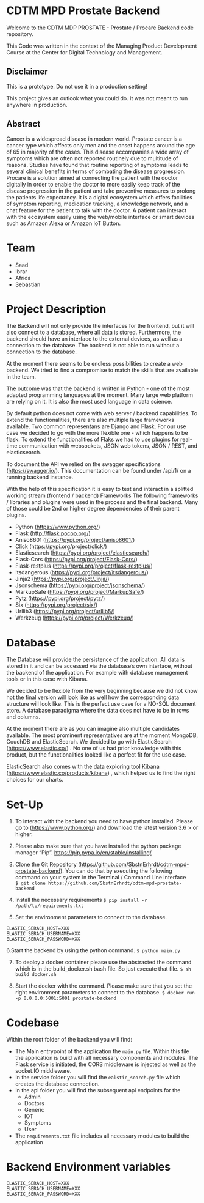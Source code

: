 # CDTM MPD Prostate Backend

Welcome to the CDTM MDP PROSTATE - Prostate / Procare Backend code repository.

This Code was written in the context of 
the Managing Product Development Course 
at the Center for Digital Technology and Management. 

## Disclaimer
This is a prototype. Do not use it in a production setting!

This project gives an outlook what you could do. 
It was not meant to run anywhere in production.

## Abstract 
Cancer is a widespread disease in modern world. 
Prostate cancer is a cancer type which affects only men and the onset happens around the age of 65 in majority of the cases. 
This disease accompanies a wide array of symptoms which are often not reported routinely due to multitude of reasons. 
Studies have found that routine reporting of symptoms leads to several clinical benefits in terms of combating the disease progression. 
Procare is a solution aimed at connecting the patient with the doctor digitally in order to enable the doctor to more easily keep track of the disease progression in the patient and take preventive measures to prolong the patients life expectancy. 
It is a digital ecosystem which offers facilities of symptom reporting, medication tracking, a knowledge network, and a chat feature for the patient to talk with the doctor. 
A patient can interact with the ecosystem easily using the web/mobile interface or smart devices such as Amazon Alexa or Amazon IoT Button.

# Team
* Saad
* Ibrar
* Afrida
* Sebastian

# Project Description

The Backend will not only provide the interfaces for the frontend, but it will also connect to a database, where all data is stored. Furthermore, the backend should have an interface to the external devices, as well as a connection to the database. The backend is not able to run without a connection to the database. 

At the moment there seems to be endless possibilities to create a web backend. We tried to find a compromise to match the skills that are available in the team. 

The outcome was that the backend is written in Python - one of the most adapted programming languages at the moment. Many large web platform are relying on it. It is also the most used language in data science.

By default python does not come with web server / backend capabilities. To extend the functionalities, there are also multiple large frameworks available. Two common representans are Django and Flask. For our use case we decided to go with the more flexible one - which happens to be flask.
To extend the functionalities of Flaks we had to use plugins for real-time communication with websockets, JSON web tokens, JSON / REST, and elasticsearch.

To document the API we relied on the swagger specifications (https://swagger.io/). This documentation can be found under /api/1/ on a running backend instance. 


With the help of this specification it is easy to test and interact in a splitted working stream (frontend / backend)
Frameworks
The following frameworks / libraries and plugins were used in the process and the final backend. Many of those could be 2nd or higher degree dependencies of their parent plugins.
 
* Python (https://www.python.org/)
* Flask (http://flask.pocoo.org/)  
* Aniso8601 (https://pypi.org/project/aniso8601/) 
* Click (https://pypi.org/project/click/) 
* Elasticsearch (https://pypi.org/project/elasticsearch/) 
* Flask-Cors (https://pypi.org/project/Flask-Cors/) 
* Flask-restplus (https://pypi.org/project/flask-restplus/) 
* Itsdangerous (https://pypi.org/project/itsdangerous/)
* Jinja2 (https://pypi.org/project/Jinja/) 
* Jsonschema (https://pypi.org/project/jsonschema/) 
* MarkupSafe (https://pypi.org/project/MarkupSafe/) 
* Pytz (https://pypi.org/project/pytz/) 
* Six (https://pypi.org/project/six/)  
* Urllib3 (https://pypi.org/project/urllib5/) 
* Werkzeug (https://pypi.org/project/Werkzeug/) 

# Database

The Database will provide the persistence of the application. All data is stored in it and can be accessed via the database’s own interface, without the backend of the application. For example with database management tools or in this case with Kibana.

We decided to be flexible from the very beginning because we did not know hot the final version will look like as well how the corresponding data structure will look like. This is the perfect use case for a NO-SQL document store. A database paradigma where the data does not have to be in rows and columns. 

At the moment there are as you can imagine also multiple candidates available. The most prominent representatives are at the moment MongoDB, CouchDB and ElasticSearch. We decided to go with ElasticSearch (https://www.elastic.co/) . No one of us had prior knowledge with this product, but the functionalities looked like a perfect fit for the use case. 

ElasticSearch also comes with the data exploring tool Kibana (https://www.elastic.co/products/kibana) , which helped us to find the right choices for our charts.

# Set-Up

1. To interact with the backend you need to have python installed. Please go to (https://www.python.org/) and download the latest version 3.6 > or higher. 


2. Please also make sure that you have installed the python package manager 
“Pip”. https://pip.pypa.io/en/stable/installing/ 


3. Clone the Git Repository (https://github.com/SbstnErhrdt/cdtm-mpd-prostate-backend). You can do that by executing the following command on your system in the Terminal / Command Line Interface \
`$ git clone https://github.com/SbstnErhrdt/cdtm-mpd-prostate-backend` 


4. Install the necessary requirements 
`$ pip install -r /path/to/requirements.txt`


5. Set the environment parameters to connect to the database.
``` 
ELASTIC_SERACH_HOST=XXX
ELASTIC_SERACH_USERNAME=XXX
ELASTIC_SERACH_PASSWORD=XXX
```

6.Start the backend by using the python command. 
`$ python main.py`


7. To deploy a docker container please use the abstracted the command which is in the build_docker.sh bash file. So just execute that file.
`$ sh build_docker.sh`

8. Start the docker with the command. Please make sure that you set the right environment parameters to connect to the database. 
`$ docker run -p 0.0.0.0:5001:5001 prostate-backend`

# Codebase

Within the root folder of the backend you will find:
* The Main entrypoint of the application the `main.py` file. Within this file the application is build with all necessary components and modules. The Flask service is initiated, the CORS middleware is injected as well as the socket.IO middleware. 
* In the service folder you will find the `ealstic_search.py` file which creates the database connection.
* In the api folder you will find the subsequent api endpoints for the 
    * Admin
    * Doctors
    * Generic
    * IOT
    * Symptoms
    * User
* The `requirements.txt` file includes all necessary modules to build the application

# Backend Environment variables

```
ELASTIC_SERACH_HOST=XXX
ELASTIC_SERACH_USERNAME=XXX
ELASTIC_SERACH_PASSWORD=XXX
```